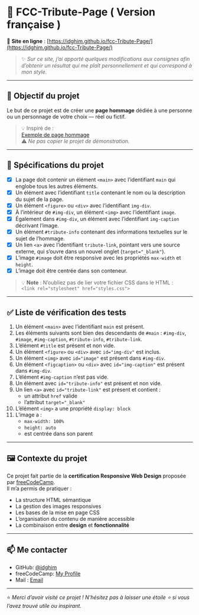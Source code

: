 # 📝 FCC-Tribute-Page ( Version française )

🔗 **Site en ligne** : [https://idghim.github.io/fcc-Tribute-Page/](https://idghim.github.io/fcc-Tribute-Page/)

> ✨ *Sur ce site, j’ai apporté quelques modifications aux consignes afin d’obtenir un résultat qui me plaît personnellement et qui correspond à mon style.*

---

## 🎯 Objectif du projet

Le but de ce projet est de créer une **page hommage** dédiée à une personne ou un personnage de votre choix — réel ou fictif.

> 💡 Inspiré de :  
[Exemple de page hommage](https://tribute-page.freecodecamp.rocks)  
⚠️ *Ne pas copier le projet de démonstration.*

---

## 📌 Spécifications du projet

- [x] La page doit contenir un élément `<main>` avec l’identifiant `main` qui englobe tous les autres éléments.
- [x] Un élément avec l’identifiant `title` contenant le nom ou la description du sujet de la page.
- [x] Un élément `<figure>` ou `<div>` avec l’identifiant `img-div`.
- [x] À l’intérieur de `#img-div`, un élément `<img>` avec l’identifiant `image`.
- [x] Également dans `#img-div`, un élément avec l’identifiant `img-caption` décrivant l’image.
- [x] Un élément `#tribute-info` contenant des informations textuelles sur le sujet de l’hommage.
- [x] Un lien `<a>` avec l’identifiant `tribute-link`, pointant vers une source externe, qui s’ouvre dans un nouvel onglet (`target="_blank"`).
- [x] L’image `#image` doit être responsive avec les propriétés `max-width` et `height`.
- [x] L’image doit être centrée dans son conteneur.

> 💡 **Note** : N’oubliez pas de lier votre fichier CSS dans le HTML :  
> `<link rel="stylesheet" href="styles.css">`

---

## ✅ Liste de vérification des tests

1. Un élément `<main>` avec l’identifiant `main` est présent.
2. Les éléments suivants sont bien des descendants de `#main` : `#img-div`, `#image`, `#img-caption`, `#tribute-info`, `#tribute-link`.
3. L’élément `#title` est présent et non vide.
4. Un élément `<figure>` ou `<div>` avec `id="img-div"` est inclus.
5. Un élément `<img>` avec `id="image"` est présent dans `#img-div`.
6. Un élément `<figcaption>` ou `<div>` avec `id="img-caption"` est présent dans `#img-div`.
7. L’élément `#img-caption` n’est pas vide.
8. Un élément avec `id="tribute-info"` est présent et non vide.
9. Un lien `<a>` avec `id="tribute-link"` est présent et contient :
    - un attribut `href` valide
    - l’attribut `target="_blank"`
10. L’élément `<img>` a une propriété `display: block`
11. L’image a :
    - `max-width: 100%`
    - `height: auto`
    - est centrée dans son parent

---

## 🖼️ Contexte du projet

Ce projet fait partie de la **certification Responsive Web Design** proposée par [freeCodeCamp](https://www.freecodecamp.org/).  
Il m’a permis de pratiquer :

- La structure HTML sémantique
- La gestion des images responsives
- Les bases de la mise en page CSS
- L’organisation du contenu de manière accessible
- La combinaison entre **design** et **fonctionnalité**

---

## 📫 Me contacter

- GitHub: [@idghim](https://github.com/idghim)  
- freeCodeCamp: [My Profile](https://www.freecodecamp.org/IchemD)
- Mail : [Email](ichemdghim@gmail.com)

---

⭐ *Merci d’avoir visité ce projet ! N’hésitez pas à laisser une étoile ⭐ si vous l’avez trouvé utile ou inspirant.*
